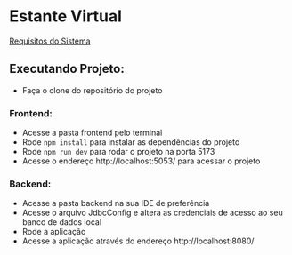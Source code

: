 # Estante Virtual
[Requisitos do Sistema](https://docs.google.com/document/d/1CLV3_vRTy9IyxDqts3k9ov2w6nrGvHwomoQ_KCELLmw/edit?usp=sharing)

## Executando Projeto:

 - Faça o clone do repositório do projeto

### Frontend:
 - Acesse a pasta frontend pelo terminal
 - Rode ``npm install`` para instalar as dependências do projeto
 - Rode ``npm run dev`` para rodar o projeto na porta 5173
 - Acesse o endereço http://localhost:5053/ para acessar o projeto

### Backend:
 - Acesse a pasta backend na sua IDE de preferência
 - Acesse o arquivo JdbcConfig e altera as credenciais de acesso ao seu banco de dados local
 - Rode a aplicação
 - Acesse a aplicação através do endereço http://localhost:8080/
 